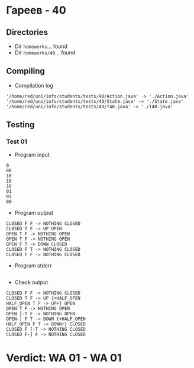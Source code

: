 # Гареев - 40
## Directories
- Dir `homeworks`... found
- Dir `homeworks/40`... found
## Compiling
- Compilation log
```
'/home/red/uni/info/students/tests/40/Action.java' -> './Action.java'
'/home/red/uni/info/students/tests/40/State.java' -> './State.java'
'/home/red/uni/info/students/tests/40/T40.java' -> './T40.java'

```
## Testing
### Test 01
- Program input
```
0
00
10
10
10
01
01
00

```
- Program output
```
CLOSED F F -> NOTHING CLOSED
CLOSED T F -> UP OPEN
OPEN T F -> NOTHING OPEN
OPEN T F -> NOTHING OPEN
OPEN F T -> DOWN CLOSED
CLOSED F T -> NOTHING CLOSED
CLOSED F F -> NOTHING CLOSED

```
- Program stderr
```

```
- Check output
```
CLOSED F F -> NOTHING CLOSED
CLOSED T F -> UP {+HALF_OPEN
HALF_OPEN T F -> UP+} OPEN
OPEN T F -> NOTHING OPEN
OPEN [-T F -> NOTHING OPEN
OPEN-] F T -> DOWN {+HALF_OPEN
HALF_OPEN F T -> DOWN+} CLOSED
CLOSED F [-T -> NOTHING CLOSED
CLOSED F-] F -> NOTHING CLOSED

```
# Verdict: **WA 01** - WA 01
